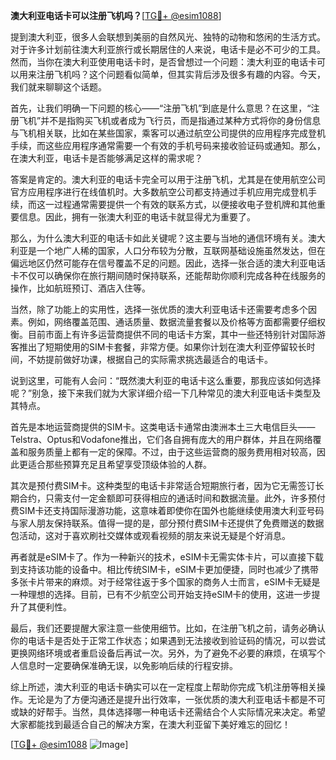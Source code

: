 **澳大利亚电话卡可以注册飞机吗？**[[TG💪+ @esim1088](https://t.me/s/esim1088)]

提到澳大利亚，很多人会联想到美丽的自然风光、独特的动物和悠闲的生活方式。对于许多计划前往澳大利亚旅行或长期居住的人来说，电话卡是必不可少的工具。然而，当你在澳大利亚使用电话卡时，是否曾想过一个问题：澳大利亚的电话卡可以用来注册飞机吗？这个问题看似简单，但其实背后涉及很多有趣的内容。今天，我们就来聊聊这个话题。

首先，让我们明确一下问题的核心——“注册飞机”到底是什么意思？在这里，“注册飞机”并不是指购买飞机或者成为飞行员，而是指通过某种方式将你的身份信息与飞机相关联，比如在某些国家，乘客可以通过航空公司提供的应用程序完成登机手续，而这些应用程序通常需要一个有效的手机号码来接收验证码或通知。那么，在澳大利亚，电话卡是否能够满足这样的需求呢？

答案是肯定的。澳大利亚的电话卡完全可以用于注册飞机，尤其是在使用航空公司官方应用程序进行在线值机时。大多数航空公司都支持通过手机应用完成登机手续，而这一过程通常需要提供一个有效的联系方式，以便接收电子登机牌和其他重要信息。因此，拥有一张澳大利亚的电话卡就显得尤为重要了。

那么，为什么澳大利亚的电话卡如此关键呢？这主要与当地的通信环境有关。澳大利亚是一个地广人稀的国家，人口分布较为分散，互联网基础设施虽然发达，但在偏远地区仍然可能存在信号覆盖不足的问题。因此，选择一张合适的澳大利亚电话卡不仅可以确保你在旅行期间随时保持联系，还能帮助你顺利完成各种在线服务的操作，比如航班预订、酒店入住等。

当然，除了功能上的实用性，选择一张优质的澳大利亚电话卡还需要考虑多个因素。例如，网络覆盖范围、通话质量、数据流量套餐以及价格等方面都需要仔细权衡。目前市面上有许多运营商提供不同的电话卡方案，其中一些还特别针对国际游客推出了短期使用的SIM卡套餐，非常方便。如果你计划在澳大利亚停留较长时间，不妨提前做好功课，根据自己的实际需求挑选最适合的电话卡。

说到这里，可能有人会问：“既然澳大利亚的电话卡这么重要，那我应该如何选择呢？”别急，接下来我们就为大家详细介绍一下几种常见的澳大利亚电话卡类型及其特点。

首先是本地运营商提供的SIM卡。这类电话卡通常由澳洲本土三大电信巨头——Telstra、Optus和Vodafone推出，它们各自拥有庞大的用户群体，并且在网络覆盖和服务质量上都有一定的保障。不过，由于这些运营商的服务费用相对较高，因此更适合那些预算充足且希望享受顶级体验的人群。

其次是预付费SIM卡。这种类型的电话卡非常适合短期旅行者，因为它无需签订长期合约，只需支付一定金额即可获得相应的通话时间和数据流量。此外，许多预付费SIM卡还支持国际漫游功能，这意味着即使你在国外也能继续使用澳大利亚号码与家人朋友保持联系。值得一提的是，部分预付费SIM卡还提供了免费赠送的数据包活动，这对于喜欢刷社交媒体或观看视频的朋友来说无疑是个好消息。

再者就是eSIM卡了。作为一种新兴的技术，eSIM卡无需实体卡片，可以直接下载到支持该功能的设备中。相比传统SIM卡，eSIM卡更加便捷，同时也减少了携带多张卡片带来的麻烦。对于经常往返于多个国家的商务人士而言，eSIM卡无疑是一种理想的选择。目前，已有不少航空公司开始支持eSIM卡的使用，这进一步提升了其便利性。

最后，我们还要提醒大家注意一些使用细节。比如，在注册飞机之前，请务必确认你的电话卡是否处于正常工作状态；如果遇到无法接收到验证码的情况，可以尝试更换网络环境或者重启设备后再试一次。另外，为了避免不必要的麻烦，在填写个人信息时一定要确保准确无误，以免影响后续的行程安排。

综上所述，澳大利亚的电话卡确实可以在一定程度上帮助你完成飞机注册等相关操作。无论是为了方便沟通还是提升出行效率，一张优质的澳大利亚电话卡都是不可或缺的好帮手。当然，具体选择哪一种电话卡还需结合个人实际情况来决定。希望大家都能找到最适合自己的解决方案，在澳大利亚留下美好难忘的回忆！

[[TG💪+ @esim1088](https://t.me/s/esim1088) ![Image](https://i.postimg.cc/4NQfJmqS/Snipaste-2025-05-13-00-14-12.png)]